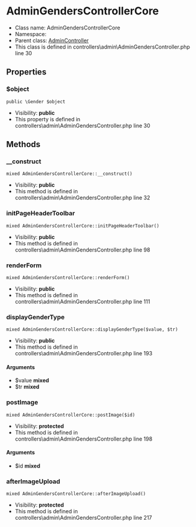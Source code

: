 AdminGendersControllerCore
===============






* Class name: AdminGendersControllerCore
* Namespace: 
* Parent class: [AdminController](AdminControllerCore)
* This class is defined in controllers\admin\AdminGendersController.php line 30





Properties
----------


### $object

    public \Gender $object





* Visibility: **public**
* This property is defined in controllers\admin\AdminGendersController.php line 30


Methods
-------


### __construct

    mixed AdminGendersControllerCore::__construct()





* Visibility: **public**
* This method is defined in controllers\admin\AdminGendersController.php line 32




### initPageHeaderToolbar

    mixed AdminGendersControllerCore::initPageHeaderToolbar()





* Visibility: **public**
* This method is defined in controllers\admin\AdminGendersController.php line 98




### renderForm

    mixed AdminGendersControllerCore::renderForm()





* Visibility: **public**
* This method is defined in controllers\admin\AdminGendersController.php line 111




### displayGenderType

    mixed AdminGendersControllerCore::displayGenderType($value, $tr)





* Visibility: **public**
* This method is defined in controllers\admin\AdminGendersController.php line 193


#### Arguments
* $value **mixed**
* $tr **mixed**



### postImage

    mixed AdminGendersControllerCore::postImage($id)





* Visibility: **protected**
* This method is defined in controllers\admin\AdminGendersController.php line 198


#### Arguments
* $id **mixed**



### afterImageUpload

    mixed AdminGendersControllerCore::afterImageUpload()





* Visibility: **protected**
* This method is defined in controllers\admin\AdminGendersController.php line 217



